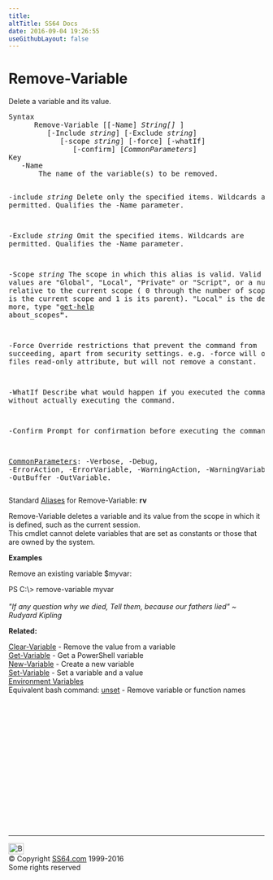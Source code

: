 ```yaml
---
title:
altTitle: SS64 Docs
date: 2016-09-04 19:26:55
useGithubLayout: false
---
```

<!-- #BeginLibraryItem "/Library/head_ps.lbi" --><!-- #EndLibraryItem --><h1>Remove-Variable</h1> 
<p>Delete a variable and its value.</p>
<pre>Syntax
      Remove-Variable [[-Name] <i>String[] </i>]
         [-Include <i>string</i>] [-Exclude <i>string</i>] 
            [-scope <i>string</i>] [-force] [-whatIf]
               [-confirm] [<i>CommonParameters</i>]
Key
   -Name 
       The name of the variable(s) to be removed.

   -include <i>string</i>
       Delete only the specified items.
       Wildcards are permitted.
       Qualifies the -Name parameter.

   -Exclude <i>string</i>
       Omit the specified items. Wildcards are permitted.
       Qualifies the -Name parameter.

   -Scope <i>string</i>
       The scope in which this alias is valid. 
       Valid values are "Global", "Local", "Private" or "Script", or a number 
       relative to the current scope ( 0 through the number of scopes, where 
       0 is the current scope and 1 is its parent). "Local" is the default.
       For more, type "<a href="get-help.html">get-help</a> about_scopes<b>".</b>

   -Force
       Override restrictions that prevent the command from succeeding, apart
       from security settings. e.g. -force will override a files read-only
       attribute, but will not remove a constant.

   -WhatIf
       Describe what would happen if you executed the command without
       actually executing the command.

   -Confirm
       Prompt for confirmation before executing the command.

   <a href="common.html">CommonParameters</a>:
       -Verbose, -Debug, -ErrorAction, -ErrorVariable, -WarningAction, -WarningVariable,
       -OutBuffer -OutVariable.</pre>
<p>Standard <a href="get-alias.html">Aliases</a> for Remove-Variable:<span class="code"> <b>rv</b></span></p>
<p>Remove-Variable  deletes a variable and its value from the scope in which it is defined, such as the current session.<br>
This cmdlet cannot delete variables that are set as constants or those that are owned by the system.</p>
<p><b>Examples</b></p>
<p>Remove an existing variable $myvar:</p>
<p><span class="code">PS C:\&gt; remove-variable myvar</span><br>
<br>
<i class="quote">"If any question why we died, Tell them, because our fathers lied" ~ Rudyard Kipling</i></p>
<p><b>Related:</b></p>
<p><a href="clear-variable.html">Clear-Variable</a> - Remove the value from a variable<br>
<a href="get-variable.html">Get-Variable</a> - Get a PowerShell variable<br>
<a href="new-variable.html">New-Variable</a> - Create a new variable<br>
<a href="set-variable.html">Set-Variable</a> - Set a variable and a value<br>
<a href="syntax-env.html">Environment Variables</a><br>
Equivalent bash command: <a href="../bash/unset.html">unset</a> - Remove variable or function names</p><!-- #BeginLibraryItem "/Library/foot_ps.lbi" --><p><script async="" src="//pagead2.googlesyndication.com/pagead/js/adsbygoogle.js"></script>
<!-- PowerShell300 -->
<ins class="adsbygoogle" style="display:inline-block;width:300px;height:250px" data-ad-client="ca-pub-6140977852749469" data-ad-slot="6253539900"></ins>
<script>
(adsbygoogle = window.adsbygoogle || []).push({});
</script></p>
<hr>
<div id="bl" class="footer"><a href="#"><img src="../images/top.png" width="30" height="22" alt="Back to the Top"></a></div>
<div id="br" class="footer, tagline">© Copyright <a href="http://ss64.com/">SS64.com</a> 1999-2016<br>
Some rights reserved</div><!-- #EndLibraryItem -->

